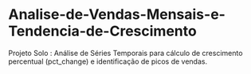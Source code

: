 # Analise-de-Vendas-Mensais-e-Tendencia-de-Crescimento
Projeto Solo : Análise de Séries Temporais para cálculo de crescimento percentual (pct_change) e identificação de picos de vendas.
